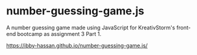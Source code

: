 # number-guessing-game.js
A number guessing game made using JavaScript for KreativStorm's front-end bootcamp as assignment 3 Part 1.

https://ibby-hassan.github.io/number-guessing-game.js/
